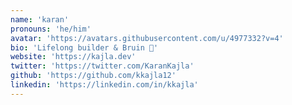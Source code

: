 ```yaml
---
name: 'karan'
pronouns: 'he/him'
avatar: 'https://avatars.githubusercontent.com/u/4977332?v=4'
bio: 'Lifelong builder & Bruin 🐻'
website: 'https://kajla.dev'
twitter: 'https://twitter.com/KaranKajla'
github: 'https://github.com/kkajla12'
linkedin: 'https://linkedin.com/in/kkajla'
---
```


